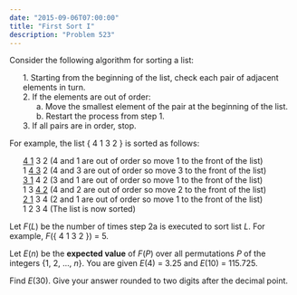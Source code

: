 ```yaml
---
date: "2015-09-06T07:00:00"
title: "First Sort I"
description: "Problem 523"
---
```


<p>Consider the following algorithm for sorting a list:</p>
<ul style="list-style-type:none;"><li>1. Starting from the beginning of the list, check each pair of adjacent elements in turn.</li>
<li>2. If the elements are out of order:
<ul style="list-style-type:none;"><li>a. Move the smallest element of the pair at the beginning of the list.</li>
<li>b. Restart the process from step 1.</li></ul></li>
<li>3. If all pairs are in order, stop.</li></ul><p>For example, the list { 4 1 3 2 } is sorted as follows:</p>
<ul style="list-style-type:none;"><li><u>4 1</u> 3 2  (4 and 1 are out of order so move 1 to the front of the list)</li>
<li>1 <u>4 3</u> 2  (4 and 3 are out of order so move 3 to the front of the list)</li>
<li><u>3 1</u> 4 2  (3 and 1 are out of order so move 1 to the front of the list)</li>
<li>1 3 <u>4 2</u>  (4 and 2 are out of order so move 2 to the front of the list)</li>
<li><u>2 1</u> 3 4  (2 and 1 are out of order so move 1 to the front of the list)</li>
<li>1 2 3 4  (The list is now sorted)</li></ul><p>Let <var>F</var>(<var>L</var>) be the number of times step 2a is executed to sort list <var>L</var>. For example, <var>F</var>({ 4 1 3 2 }) = 5.</p>
<p>Let <var>E</var>(<var>n</var>) be the <b>expected value</b> of <var>F</var>(<var>P</var>) over all permutations <var>P</var> of the integers {1, 2, ..., <var>n</var>}.
You are given <var>E</var>(4) = 3.25 and <var>E</var>(10) = 115.725.</p>
<p>Find <var>E</var>(30). Give your answer rounded to two digits after the decimal point.</p>

